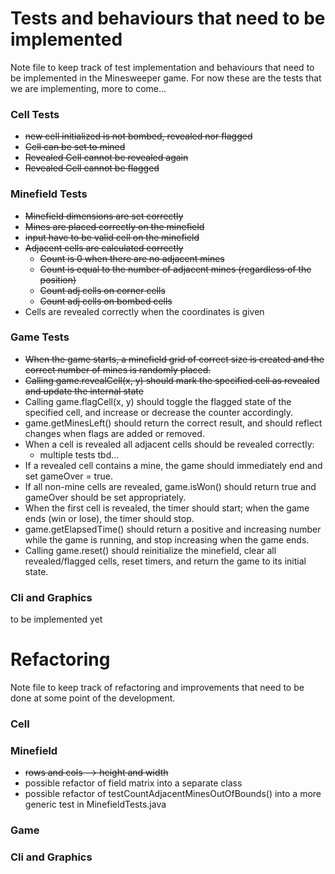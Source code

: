 # Tests and behaviours that need to be implemented

Note file to keep track of test implementation and behaviours that need to be implemented in the Minesweeper game.
For now these are the tests that we are implementing, more to come...

### Cell Tests
- ~~new cell initialized is not bombed, revealed nor flagged~~
- ~~Cell can be set to mined~~
- ~~Revealed Cell cannot be revealed again~~
- ~~Revealed Cell cannot be flagged~~

### Minefield Tests
- ~~Minefield dimensions are set correctly~~
- ~~Mines are placed correctly on the minefield~~
- ~~input have to be valid cell on the minefield~~
- ~~Adjacent cells are calculated correctly~~
    - ~~Count is 0 when there are no adjacent mines~~
    - ~~Count is equal to the number of adjacent mines (regardless of the position)~~
    -  ~~Count adj cells on corner cells~~
    - ~~Count adj cells on bombed cells~~
- Cells are revealed correctly when the coordinates is given

### Game Tests
- ~~When the game starts, a minefield grid of correct size is created and the correct number of mines is randomly placed.~~
- ~~Calling game.revealCell(x, y) should mark the specified cell as revealed and update the internal state~~
- Calling game.flagCell(x, y) should toggle the flagged state of the specified cell, and increase or decrease the counter accordingly.
- game.getMinesLeft() should return the correct result, and should reflect changes when flags are added or removed.
- When a cell is revealed all adjacent cells should be revealed correctly:
  - multiple tests tbd...
- If a revealed cell contains a mine, the game should immediately end and set gameOver = true.
- If all non-mine cells are revealed, game.isWon() should return true and gameOver should be set appropriately.
- When the first cell is revealed, the timer should start; when the game ends (win or lose), the timer should stop.
- game.getElapsedTime() should return a positive and increasing number while the game is running, and stop increasing when the game ends.
- Calling game.reset() should reinitialize the minefield, clear all revealed/flagged cells, reset timers, and return the game to its initial state.

### Cli and Graphics
to be implemented yet

# Refactoring

Note file to keep track of refactoring and improvements that need to be done at some point of the development.

### Cell 

### Minefield
- ~~rows and cols --> height and width~~
- possible refactor of field matrix into a separate class
- possible refactor of testCountAdjacentMinesOutOfBounds() into a more generic test in MinefieldTests.java

### Game

### Cli and Graphics


